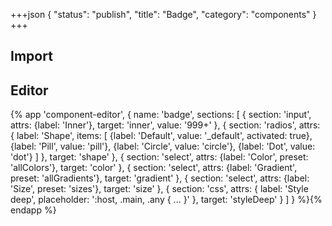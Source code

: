 +++json
{
  "status": "publish",
  "title": "Badge",
  "category": "components"
}
+++

## Import

<app-component-import componentName="badge"></app-component-import>

## Editor

{%
  app 'component-editor', {
    name: 'badge',
    sections: [
      {
        section: 'input',
        attrs: {label: 'Inner'},
        target: 'inner',
        value: '999+'
      },
      {
        section: 'radios',
        attrs: {
          label: 'Shape',
          items: [
            {label: 'Default', value: '_default', activated: true},
            {label: 'Pill', value: 'pill'},
            {label: 'Circle', value: 'circle'},
            {label: 'Dot', value: 'dot'}
          ]
        },
        target: 'shape'
      },
      {
        section: 'select',
        attrs: {label: 'Color', preset: 'allColors'},
        target: 'color'
      },
      {
        section: 'select',
        attrs: {label: 'Gradient', preset: 'allGradients'},
        target: 'gradient'
      },
      {
        section: 'select',
        attrs: {label: 'Size', preset: 'sizes'},
        target: 'size'
      },
      {
        section: 'css',
        attrs: {
          label: 'Style deep',
          placeholder: ':host, .main, .any { ... }'
        },
        target: 'styleDeep'
      }
    ]
  }
%}{% endapp %}
